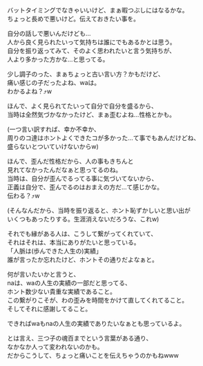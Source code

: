 バットタイミングでなきゃいいけど、まぁ暇つぶしにはなるかな。  
ちょっと長めで悪いけど。伝えておきたい事を。  

自分の話しで悪いんだけども…  
人から良く見られたいって気持ちは誰にでもあるかとは思う。  
自分を振り返ってみて、そのよく思われたいと言う気持ちが、  
人より多かった方かな…と思ってる。  

少し調子のった、まぁちょっと古い言い方？かもだけど、  
痛い感じの子だったよね、waは。  
わかるよね？⤴︎w  

ほんで、よく見られてたいって自分で自分を盛るから、  
当時は全然気づかなかったけど、まぁ歪むよね…性格とかも。  

(一つ言い訳すれば、幸か不幸か、  
周りのコ達はホントよくできたコが多かった…て事でもあんだけどね、  
盛らないとついていけないからw)  

ほんで、歪んだ性格だから、人の事もきちんと  
見れてなかったんだなぁと思ってるのね。  
当時は、自分が歪んでるってる事に気づいてないから、  
正義は自分で、歪んでるのはおまえの方だ…て感じかな。  
伝わる？⤴︎w  

(そんなんだから、当時を振り返ると、ホント恥ずかしいと思い出が  
いくつもあったりする。生涯消えないだろうな、これw)  

それでも縁がある人は、こうして繋がってくれていて、  
それはそれは、本当にありがたいと思っている。    
「人脈は(歩んできた人生の)実績」  
誰が言ったか忘れたけど、ホントその通りだよなぁと。  

何が言いたいかと言うと、  
naは、waの人生の実績の一部だと思ってる、  
ホント数少ない貴重な実績であること。  
この繋がりこそが、わの歪みを時間をかけて直してくれてること。  
そしてそれに感謝してること。  

できればwaもnaの人生の実績でありたいなぁとも思っているよ。  

とは言え、三つ子の魂百までという言葉がある通り、  
なかなか人って変われないのかも。  
だからこうして、ちょっと痛いことを伝えちゃうのかもねwww  

